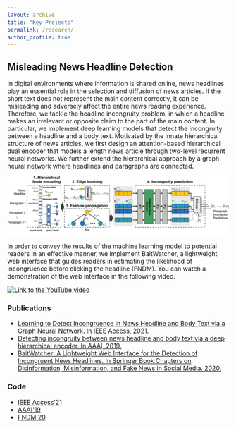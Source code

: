 ```yaml
---
layout: archive
title: "Key Projects"
permalink: /research/
author_profile: true
---
```


## Misleading News Headline Detection

In digital environments where information is shared online, news headlines play an essential role in the selection and diffusion of news articles. If the short text does not represent the main content correctly, it can be misleading and adversely affect the entire news reading experience.
Therefore, we tackle the headline incongruity problem, in which a headline makes an irrelevant or opposite claim to the part of the main content. 
In particular, we implement deep learning models that detect the incongruity between a headline and a body text. Motivated by the innate hierarchical structure of news articles, we first design an attention-based hierarchical dual encoder that models a length news article through two-level recurrent neural networks. We further extend the hierarchical approach by a graph neural network where headlines and paragraphs are connected. 

![Model structure](/images/fig_ghde_model.jpg)

In order to convey the results of the machine learning model to potential readers in an effective manner, we implement BaitWatcher, a lightweight web interface that guides readers in estimating the likelihood of incongruence before clicking the headline (FNDM). You can watch a demonstration of the web interface in the following video.

[![Link to the YouTube video](https://img.youtube.com/vi/XehbK4YqsYI/0.jpg)](https://www.youtube.com/watch?v=XehbK4YqsYI)

### Publications

- [Learning to Detect Incongruence in News Headline and Body Text via a Graph Neural Network. In IEEE Access, 2021.](https://ieeexplore.ieee.org/abstract/document/9363185/)
- [Detecting incongruity between news headline and body text via a deep hierarchical encoder. In AAAI, 2019.](https://www.aaai.org/ojs/index.php/AAAI/article/view/3756)
- [BaitWatcher: A Lightweight Web Interface for the Detection of Incongruent News Headlines. In Springer Book Chapters on Disinformation, Misinformation, and Fake News in Social Media. 2020.](https://link.springer.com/chapter/10.1007/978-3-030-42699-6_12)

### Code

- [IEEE Access'21](https://github.com/minwhoo/detecting-incongruity-gnn)
- [AAAI'19](https://github.com/david-yoon/detecting-incongruity)
- [FNDM'20](https://github.com/bywords/BaitWatcher)



<!--

## Modeling customer satisfaction in live chat customer services
#### Published at CIKM'15 and WWW'18

Customer service operation is a key management function to optimize customer satisfaction, and therefore many companies employ live chats as a means of support service. Using more than 170,000 chat sessions between a customer and an agent in a live chat service of Samsung Electronics in the US, we investigated what leads to dissatisfaction of a customer in a chat from the rich text data and self-reported satisfaction scores.
In the first study (CIKM'15), we identified that sentiments or moods provide a predictive signal for the dissatisfaction from analyses of machine learning models.

Next, we focused on the vulnerability of the customer rating mechanism used for evaluating overall satisfaction (WWW'18). In the service, the majority of the customers (83.78%) were left the chat without a response. How was likely their experience? To answer the question, we proposed deep learning models for estimating customer satisfaction of unlabeled sessions. Using the model, we made a novel finding that while labeled sessions contributed by a small fraction of customers received overwhelmingly positive reviews, the majority of unlabeled sessions would have received lower ratings by customers.

This study not only helps companies detect dissatisfied customers on live chat services at an early stage, but also makes an empirical contribution to discovering potential biases in live chat services. 

![Distribution of customer satisfaction across different types of datasets](/images/www18_dist.png)

[[Paper (CIKM'15)]](https://dl.acm.org/doi/abs/10.1145/2806416.2806621)
[[Paper (WWW'18)]](https://dl.acm.org/doi/abs/10.1145/3184558.3186579)
[[Code (WWW'18)]](https://github.com/bywords/Positivity-Bias-Livechat)



## Identifying behavioral factors driving longevity in online services
#### Ph.D. dissertation: published at CSCW'16 and WWW'17

Having a substantial number of loyal users is key to the success of online social platforms. When building a social platform where users enjoy over a long period, it is crucial to identify predictive signals for long-term engagement, which we call *user longevity*.
I analyzed behavioral records of users in three different social services and tried to predict the longevity of their users: fitness apps (CSCW'16), online multiplayer games (WWW'17), and online discussion communities.
From each different platform, we made a common finding on the importance of having a social connection with peers for long-term usage. For example, the figure below illustrates the importance of different groups of features for long-term usages over different stages of gameplay. While achievement-related features were important in the early stages, the importance of social factors become more dominant when the users reached the highest level. The findings and data analytics could contribute to other platforms retaining their users and eventually succeed.

![Importance of three different factors over time](/images/www17_perf.png)

[[Paper (CSCW'16)]](https://dl.acm.org/doi/abs/10.1145/2818048.2819921)
[[Paper (WWW'17)]](https://dl.acm.org/doi/abs/10.1145/3041021.3054176)

-->



